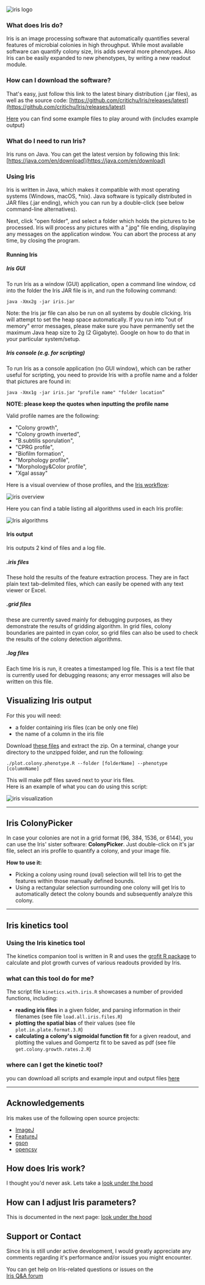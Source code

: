 ![iris logo](http://critichu.github.io/Iris/images/icon_256x256.png)

### What does Iris do?
Iris is an image processing software that automatically quantifies several features of microbial colonies in high throughput. While most available software can quantify colony size, Iris adds several more phenotypes.
Also Iris can be easily expanded to new phenotypes, by writing a new readout module.

### How can I download the software?
That's easy, just follow this link to the latest binary distribution (.jar files), as well as the source code:
[https://github.com/critichu/Iris/releases/latest](https://github.com/critichu/Iris/releases/latest)

[Here](https://www.dropbox.com/sh/q9zhksibaey8epd/AADF5mHx2-fgjB4Qt3cpmNr8a?dl=1) you can find some example files to play around with (includes example output)

### What do I need to run Iris?
Iris runs on Java. You can get the latest version by following this link:  
[https://java.com/en/download](https://java.com/en/download)



### Using Iris
Iris is written in Java, which makes it compatible with most operating systems (Windows, macOS, *nix).
Java software is typically distributed in JAR files (.jar ending), which you can run by a double-click (see below command-line alternatives).

Next, click "open folder", and select a folder which holds the pictures to be processed. Iris will process any pictures with a ".jpg" file ending, displaying any messages on the application window. 
You can abort the process at any time, by closing the program.


#### Running Iris
##### Iris GUI  
To run Iris as a window (GUI) application, open a command line window, cd into the folder the Iris JAR file is in, and run the following command:  

~~~  
java -Xmx2g -jar iris.jar
~~~

Note: the Iris jar file can also be run on all systems by double clicking. Iris will attempt to set the heap space automatically. If you run into "out of memory" error messages, please make sure you have permanently set the maximum Java heap size to 2g (2 Gigabyte). Google on how to do that in your particular system/setup.

##### Iris console (e.g. for scripting)
To run Iris as a console application (no GUI window), which can be rather useful for scripting, you need to provide Iris with a profile name and a folder that pictures are found in:

~~~
java -Xmx1g -jar iris.jar "profile name" "folder location”
~~~
**NOTE: please keep the quotes when inputting the profile name**

Valid profile names are the following:  

* "Colony growth",
* "Colony growth inverted",
* "B.subtilis sporulation",
* "CPRG profile",
* "Biofilm formation",
* "Morphology profile",
* "Morphology&Color profile",
* "Xgal assay"

Here is a visual overview of those profiles, and the [Iris workflow](http://critichu.github.io/Iris/underTheHood.html):  

![iris overview](http://critichu.github.io/Iris/images/iris.overview.profiles.transparent.png)
    

  
    
    
Here you can find a table listing all algorithms used in each Iris profile:  

![Iris algorithms](http://critichu.github.io/Iris/images/iris.profiles.algorithms.used.crop.png)



#### Iris output
Iris outputs 2 kind of files and a log file.

##### .iris files
These hold the results of the feature extraction process. 
They are in fact plain text tab-delimited files, which can easily be opened with any text viewer or Excel.

##### .grid files
these are currently saved mainly for debugging purposes, as they demonstrate the results of gridding algorithm. In grid files, colony boundaries are painted in cyan color, so grid files can also be used to check the results of the colony detection algorithms.

##### .log files
Each time Iris is run, it creates a timestamped log file. This is a text file that is currently used for debugging reasons; any error messages will also be written on this file.


## Visualizing Iris output
For this you will need:

* a folder containing iris files (can be only one file)
* the name of a column in the iris file

Download [these files](https://www.dropbox.com/sh/6e6a2t98p3j10sg/AAB4UJCip0no7LfhBYP5U_y_a?dl=1) and extract the zip.
On a terminal, change your directory to the unzipped folder, and run the following:

~~~
./plot.colony.phenotype.R --folder [folderName] --phenotype [columnName]
~~~

This will make pdf files saved next to your iris files.  
Here is an example of what you can do using this script:  

![iris visualization](http://critichu.github.io/Iris/images/visualizing.iris.values.transparent.png)



***


## Iris ColonyPicker

In case your colonies are not in a grid format (96, 384, 1536, or 6144), you can use the Iris' sister software: **ColonyPicker**. Just double-click on it's jar file, select an iris profile to quantify a colony, and your image file.

**How to use it:**

* Picking a colony using round (oval) selection will tell Iris to get the features within those manually defined bounds.
* Using a rectangular selection surrounding one colony will get Iris to automatically detect the colony bounds and subsequently analyze this colony.



***


## Iris kinetics tool


### Using the Iris kinetics tool
The kinetics companion tool is written in R and uses the [grofit R package](https://www.jstatsoft.org/article/view/v033i07) to calculate and plot growth curves of various readouts provided by Iris.

### what can this tool do for me?
The script file `kinetics.with.iris.R` showcases a number of provided functions, including:

* **reading iris files** in a given folder, and parsing information in their filenames (see file `load.all.iris.files.R`)
* **plotting the spatial bias** of their values (see file `plot.in.plate.format.3.R`)
* **calculating a colony's sigmoidal function fit** for a given readout, and plotting the values and Gompertz fit to be saved as pdf (see file `get.colony.growth.rates.2.R`)



### where can I get the kinetic tool?
you can download all scripts and example input and output files [here](https://oc.embl.de/index.php/s/NHKrarvREW7o5uw/download)


***



## Acknowledgements

Iris makes use of the following open source projects:

 - [ImageJ](https://github.com/imagej)
 - [FeatureJ](https://github.com/imagescience/FeatureJ)
 - [gson](https://github.com/google/gson)
 - [opencsv](http://opencsv.sourceforge.net/)



## How does Iris work?
I thought you'd never ask.  Lets take a [look under the hood](http://critichu.github.io/Iris/underTheHood.html)


## How can I adjust Iris parameters?
This is documented in the next page: [look under the hood](http://critichu.github.io/Iris/underTheHood.html)

## Support or Contact
Since Iris is still under active development, I would greatly appreciate any comments regarding it's performance and/or issues you might encounter.

You can get help on Iris-related questions or issues on the  
[Iris Q&A forum](https://groups.google.com/forum/#!forum/iris-microbial-colony-phenotyping)



